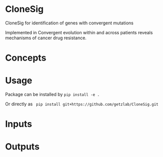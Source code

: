 # CloneSig

CloneSig for identification of genes with convergent mutations

Implemented in Convergent evolution within and across patients reveals mechanisms of cancer drug resistance.


# Concepts

# Usage
Package can be installed by
```pip install -e .```

Or directly as 
``` pip install git+https://github.com/getzlab/CloneSig.git```


# Inputs

# Outputs
